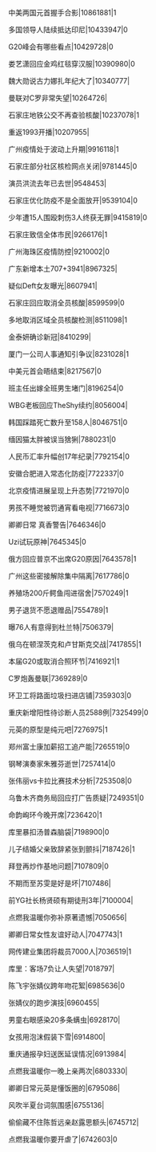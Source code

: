 中美两国元首握手合影|10861881|1

多国领导人陆续抵达印尼|10433947|0

G20峰会有哪些看点|10429728|0

娄艺潇回应金鸡红毯穿汉服|10390980|0

魏大勋说古力娜扎年纪大了|10340777|

曼联对C罗非常失望|10264726|

石家庄地铁公交不再查验核酸|10237078|1

重返1993开播|10207955|

广州疫情处于波动上升期|9916118|1

石家庄部分社区核检网点关闭|9781445|0

演员洪流去年已去世|9548453|

石家庄优化防疫不是全面放开|9539104|0

少年遭15人围殴刺伤3人终获无罪|9415819|0

石家庄致信全体市民|9266176|1

广州海珠区疫情防控|9210002|0

广东新增本土707+3941|8967325|

疑似Deft女友曝光|8607941|

石家庄回应取消全员核酸|8599599|0

多地取消区域全员核酸检测|8511098|1

金泰妍确诊新冠|8410299|

厦门一公司人事通知引争议|8231028|1

中美元首会晤结束|8217567|0

班主任出嫁全班男生堵门|8196254|0

WBG老板回应TheShy续约|8056004|

韩国踩踏死亡数升至158人|8046751|0

缅因猫太胖被误当猞猁|7880231|0

人民币汇率升幅创17年纪录|7792154|0

安徽合肥进入常态化防疫|7722337|0

北京疫情进展呈现上升态势|7721970|0

男孩不睡觉被罚通宵看电视|7716673|0

卿卿日常 真香警告|7646346|0

Uzi试玩原神|7645345|0

俄方回应普京不出席G20原因|7643578|1

广州这些密接解除集中隔离|7617786|0

养殖场200斤鳄鱼闯进宿舍|7570249|1

男子退货不愿退赠品|7554789|1

曝76人有意得到杜兰特|7506379|

俄乌在顿涅茨克和卢甘斯克交战|7417855|1

本届G20或取消合照环节|7416921|1

C罗炮轰曼联|7369289|0

环卫工将路面垃圾扫进店铺|7359303|0

重庆新增阳性待诊断人员2588例|7325499|0

元英的原型是纯元吧|7276975|1

郑州富士康加薪招工追产能|7265519|0

钢琴演奏家朱雅芬逝世|7257414|0

张伟丽vs卡拉比赛技术分析|7253508|0

乌鲁木齐商务局回应打广告质疑|7249351|0

命韵峋环今晚开席|7236420|1

库里暴扣汤普森脑袋|7198900|0

儿子结婚父亲致辞紧张到颤抖|7187426|1

拜登再炒作基地问题|7107809|0

不期而至苏雯是好是坏|7107486|

前YG社长杨贤硕有期徒刑3年|7100004|

点燃我温暖你弥补原著遗憾|7050656|

卿卿日常女性友谊好动人|7047743|1

网传建业集团将裁员7000人|7036519|1

库里：客场7负让人失望|7018797|

陈飞宇张婧仪跨年吻花絮|6985636|0

张婧仪的跑步演技|6960455|

男童右眼感染20多条螨虫|6928170|

女孩用泡沫假装下雪|6914800|

重庆通报孕妇送医延误情况|6913984|

点燃我温暖你一晚上亲两次|6803330|

卿卿日常元英是懂饭圈的|6795086|

风吹半夏台词氛围感|6755136|

偷偷藏不住陈哲远亲赵露思额头|6745712|

点燃我温暖你要开虐了|6742603|0

